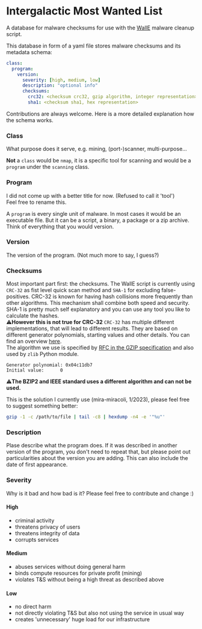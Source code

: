 # Intergalactic Most Wanted List
A database for malware checksums for use with the [WallE](https://github.com/usegalaxy-eu/WallE) malware cleanup script.

This database in form of a yaml file stores malware checksums and its metadata
schema:
~~~yaml
class:
  program:
    version:
      severity: [high, medium, low]
      description: "optional info"
      checksums:
        crc32: <checksum crc32, gzip algorithm, integer representation>
        sha1: <checksum sha1, hex representation>
~~~
Contributions are always welcome. Here is a more detailed explanation how the schema works.
### Class
What purpose does it serve, e.g. mining, (port-)scanner, multi-purpose...  

**Not** a `class` would be `nmap`, it is a specific tool for scanning and would be a `program` under the `scanning` class.

### Program
I did not come up with a better title for now. (Refused to call it 'tool')  
Feel free to rename this.  

A `program` is every single unit of malware. In most cases it would be an executable file. But it can be a script, a binary, a package or a zip archive.  
Think of everything that you would version.

### Version

The version of the program. (Not much more to say, I guess?)
### Checksums
Most important part first: the checksums.
The WallE script is currently using `CRC-32` as fist level quick scan method and `SHA-1` for excluding false-positives. CRC-32 is known for having hash collisions more frequently than other algorithms.
This mechanism shall combine both speed and security.
SHA-1 is pretty much self explanatory and you can use
any tool you like to calculate the hashes.  
:warning:**However this is not true for CRC-32** 
`CRC-32` has multiple different implementations, that will lead to different results. They are based on different generator polynomials, starting values and other details. You can find an overview [here](https://reveng.sourceforge.io/crc-catalogue/all.htm#crc.cat-bits.32).  
The algorithm we use is specified by [RFC in the GZIP specification](https://www.rfc-editor.org/rfc/rfc1952#page-11) and also used by `zlib` Python module.


~~~
Generator polynomial: 0x04c11db7
Initial value:      0
~~~

:warning:**The BZIP2 and IEEE standard uses a different algorithm and can not be used.**

This is the solution I currently use (mira-miracoli, 1/2023), please feel free to suggest something better:
~~~sh
gzip -1 -c /path/to/file | tail -c8 | hexdump -n4 -e '"%u"'
~~~

### Description
Plase describe what the program does. If it was described in another version of the program, you don't need to repeat that, but please point out particularities about the version you are adding. This can also include the date of first appearance.
### Severity

Why is it bad and how bad is it?
Please feel free to contribute and change :)

#### High
- criminal activity
- threatens privacy of users
- threatens integrity of data
- corrupts services

#### Medium
- abuses services without doing general harm
- binds compute resources for private profit (mining)
- violates T&S without being a high threat as described above

#### Low
- no direct harm
- not directly violating T&S but also not using the service in usual way
- creates 'unnecessary' huge load for our infrastructure
